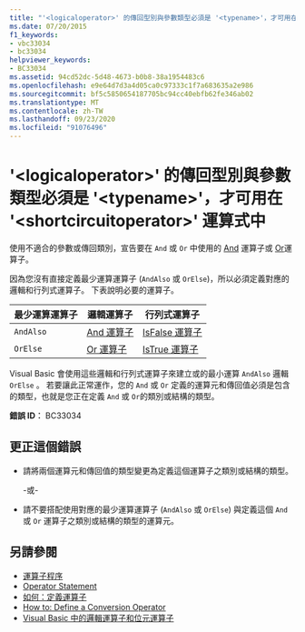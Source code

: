 ```yaml
---
title: "'<logicaloperator>' 的傳回型別與參數類型必須是 '<typename>'，才可用在 '<shortcircuitoperator>' 運算式中"
ms.date: 07/20/2015
f1_keywords:
- vbc33034
- bc33034
helpviewer_keywords:
- BC33034
ms.assetid: 94cd52dc-5d48-4673-b0b8-38a1954483c6
ms.openlocfilehash: e9e64d7d3a4d05ca0c97333c1f7a683635a2e986
ms.sourcegitcommit: bf5c5850654187705bc94cc40ebfb62fe346ab02
ms.translationtype: MT
ms.contentlocale: zh-TW
ms.lasthandoff: 09/23/2020
ms.locfileid: "91076496"
---
```

# <a name="return-and-parameter-types-of-logicaloperator-must-be-typename-to-be-used-in-a-shortcircuitoperator-expression"></a>'\<logicaloperator>' 的傳回型別與參數類型必須是 '\<typename>'，才可用在 '\<shortcircuitoperator>' 運算式中

使用不適合的參數或傳回類別，宣告要在 `And` 或 `Or` 中使用的 [And](../language-reference/operators/andalso-operator.md) 運算子或 [Or](../language-reference/operators/orelse-operator.md)運算子。  
  
 因為您沒有直接定義最少運算運算子 (`AndAlso` 或 `OrElse`)，所以必須定義對應的邏輯和行列式運算子。 下表說明必要的運算子。  
  
|最少運算運算子|邏輯運算子|行列式運算子|  
|--------------------------------|----------------------|--------------------------|  
|`AndAlso`|[And 運算子](../language-reference/operators/and-operator.md)|[IsFalse 運算子](../language-reference/operators/isfalse-operator.md)|  
|`OrElse`|[Or 運算子](../language-reference/operators/or-operator.md)|[IsTrue 運算子](../language-reference/operators/istrue-operator.md)|  
  
 Visual Basic 會使用這些邏輯和行列式運算子來建立或的最小運算 `AndAlso` 邏輯 `OrElse` 。 若要讓此正常運作，您的 `And` 或 `Or` 定義的運算元和傳回值必須是包含的類型，也就是您正在定義 `And` 或 `Or`的類別或結構的類型。  
  
 **錯誤 ID︰** BC33034  
  
## <a name="to-correct-this-error"></a>更正這個錯誤  
  
- 請將兩個運算元和傳回值的類型變更為定義這個運算子之類別或結構的類型。  
  
     -或-  
  
- 請不要搭配使用對應的最少運算運算子 (`AndAlso` 或 `OrElse`) 與定義這個 `And` 或 `Or` 運算子之類別或結構的類型的運算元。  
  
## <a name="see-also"></a>另請參閱

- [運算子程序](../programming-guide/language-features/procedures/operator-procedures.md)
- [Operator Statement](../language-reference/statements/operator-statement.md)
- [如何：定義運算子](../programming-guide/language-features/procedures/how-to-define-an-operator.md)
- [How to: Define a Conversion Operator](../programming-guide/language-features/procedures/how-to-define-a-conversion-operator.md)
- [Visual Basic 中的邏輯運算子和位元運算子](../programming-guide/language-features/operators-and-expressions/logical-and-bitwise-operators.md)

